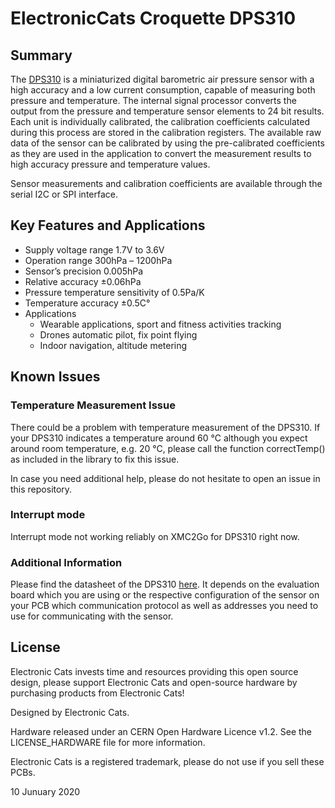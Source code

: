 # ElectronicCats Croquette DPS310

## Summary

The [DPS310](https://www.infineon.com/dgdl/Infineon-DPS310-DS-v01_00-EN.pdf?fileId=5546d462576f34750157750826c42242) is a miniaturized digital barometric air pressure sensor with a high accuracy and a low current consumption, capable of measuring both pressure and temperature. The internal signal processor converts the output from the pressure and temperature sensor elements to 24 bit results. Each unit is individually calibrated, the calibration coefficients calculated during this process are stored in the calibration registers. The available raw data of the sensor can be calibrated by using the pre-calibrated coefficients as they are used in the application to convert the measurement results to high accuracy pressure and temperature values.

Sensor measurements and calibration coefficients are available through the serial I2C or SPI interface.

## Key Features and Applications
* Supply voltage range 1.7V to 3.6V
* Operation range 300hPa – 1200hPa
* Sensor’s precision 0.005hPa
* Relative accuracy ±0.06hPa
* Pressure temperature sensitivity of 0.5Pa/K
* Temperature accuracy  ±0.5C°
* Applications
  * Wearable applications, sport and fitness activities tracking
  * Drones automatic pilot, fix point flying
  * Indoor navigation, altitude metering

## Known Issues

### Temperature Measurement Issue
There could be a problem with temperature measurement of the DPS310. If your DPS310 indicates a temperature around 60 °C although you expect around room temperature, e.g. 20 °C, please call the function correctTemp() as included in the library to fix this issue.

In case you need additional help, please do not hesitate to open an issue in this repository.

### Interrupt mode
Interrupt mode not working reliably on XMC2Go for DPS310 right now.

### Additional Information
Please find the datasheet of the DPS310 [here](https://www.infineon.com/dgdl/Infineon-DPS310-DS-v01_00-EN.pdf?fileId=5546d462576f34750157750826c42242). It depends on the evaluation board which you are using or the respective configuration of the sensor on your PCB which communication protocol as well as addresses you need to use for communicating with the sensor.

## License
Electronic Cats invests time and resources providing this open source design, please support Electronic Cats and open-source hardware by purchasing products from Electronic Cats!

Designed by Electronic Cats.

Hardware released under an CERN Open Hardware Licence v1.2. See the LICENSE_HARDWARE file for more information.

Electronic Cats is a registered trademark, please do not use if you sell these PCBs.

10 Junuary 2020
